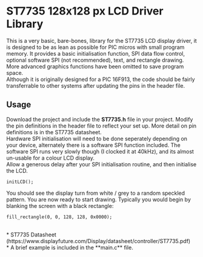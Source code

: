 # ST7735 128x128 px LCD Driver Library

This is a very basic, bare-bones, library for the ST7735 LCD display driver, it is designed to be as lean as possible
for PIC micros with small program memory. It provides a basic initialisation function,
SPI data flow control, optional software SPI (not recommended), text, and rectangle drawing. More advanced graphics 
functions have been omitted to save program space.<br>
Although it is originally designed for a PIC 16F913, the code should be fairly transferrable to other systems after
updating the pins in the header file.

## Usage
Download the project and include the **ST7735.h** file in your project. Modify the pin definitions in the header file 
to reflect your set up. More detail on pin definitions is in the ST7735 datasheet.<br>
Hardware SPI initialisation will need to be done seperately depending on your device, alternately there is a software SPI
function included. The software SPI runs very slowly though (I clocked it at 40kHz), and its almost un-usable for a
colour LCD display.<br>
Allow a generous delay after your SPI initialisation routine, and then initialise the LCD.
```
initLCD();
```
You should see the display turn from white / grey to a random speckled pattern. You are now ready to start drawing.
Typically you would begin by blanking the screen with a black rectangle:
```
fill_rectangle(0, 0, 128, 128, 0x0000);
```
<br>
* ST7735 Datasheet (https://www.displayfuture.com/Display/datasheet/controller/ST7735.pdf)<br>
* A brief example is included in the **main.c** file.
